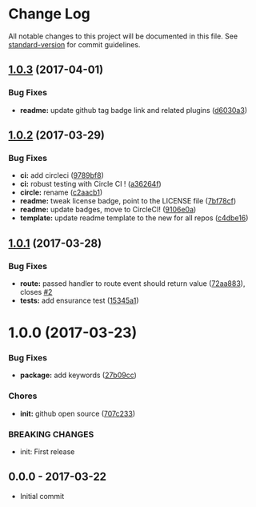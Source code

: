 # Change Log

All notable changes to this project will be documented in this file. See [standard-version](https://github.com/conventional-changelog/standard-version) for commit guidelines.

<a name="1.0.3"></a>
## [1.0.3](https://github.com/tunnckocore/dush-router/compare/v1.0.2...v1.0.3) (2017-04-01)


### Bug Fixes

* **readme:** update github tag badge link and related plugins ([d6030a3](https://github.com/tunnckocore/dush-router/commit/d6030a3))



<a name="1.0.2"></a>
## [1.0.2](https://github.com/tunnckocore/dush-router/compare/v1.0.1...v1.0.2) (2017-03-29)


### Bug Fixes

* **ci:** add circleci ([9789bf8](https://github.com/tunnckocore/dush-router/commit/9789bf8))
* **ci:** robust testing with Circle CI ! ([a36264f](https://github.com/tunnckocore/dush-router/commit/a36264f))
* **circle:** rename ([c2aacb1](https://github.com/tunnckocore/dush-router/commit/c2aacb1))
* **readme:** tweak license badge, point to the LICENSE file ([7bf78cf](https://github.com/tunnckocore/dush-router/commit/7bf78cf))
* **readme:** update badges, move to CircleCI! ([9106e0a](https://github.com/tunnckocore/dush-router/commit/9106e0a))
* **template:** update readme template to the new for all repos ([c4dbe16](https://github.com/tunnckocore/dush-router/commit/c4dbe16))



<a name="1.0.1"></a>
## [1.0.1](https://github.com/tunnckocore/dush-router/compare/v1.0.0...v1.0.1) (2017-03-28)


### Bug Fixes

* **route:** passed handler to route event should return value ([72aa883](https://github.com/tunnckocore/dush-router/commit/72aa883)), closes [#2](https://github.com/tunnckocore/dush-router/issues/2)
* **tests:** add ensurance test ([15345a1](https://github.com/tunnckocore/dush-router/commit/15345a1))



<a name="1.0.0"></a>
# 1.0.0 (2017-03-23)


### Bug Fixes

* **package:** add keywords ([27b09cc](https://github.com/tunnckocore/dush-router/commit/27b09cc))


### Chores

* **init:** github open source ([707c233](https://github.com/tunnckocore/dush-router/commit/707c233))


### BREAKING CHANGES

* init: First release





## 0.0.0 - 2017-03-22
- Initial commit